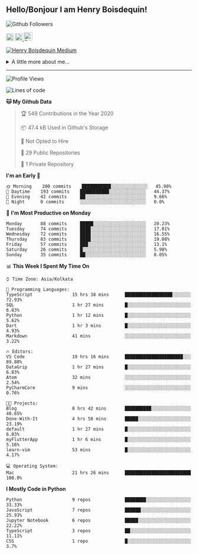<!--
**henryboisdequin/henryboisdequin** is a ✨ _special_ ✨ repository because its `README.md` (this file) appears on your GitHub profile.

Here are some ideas to get you started:

- 🔭 I’m currently working on ...
- 🌱 I’m currently learning ...
- 👯 I’m looking to collaborate on ...
- 🤔 I’m looking for help with ...
- 💬 Ask me about ...
- 📫 How to reach me: ...
- 😄 Pronouns: ...
- ⚡ Fun fact: ...
-->
<h2>Hello/Bonjour I am Henry Boisdequin!</h2>

<p align="middle">
    
![Github Followers](https://img.shields.io/github/followers/henryboisdequin?style=social) 

<a href="https://stackoverflow.com/users/13753914/henry"><img src="https://cdns.iconmonstr.com/wp-content/assets/preview/2012/240/iconmonstr-stackoverflow-1.png" alt="StackOverFlow" href="https://stackoverflow.com/users/13753914/henry" width="20" height="auto"></img></a> 
<a href="https://medium.com/@boisdequinh"><img src="https://cdns.iconmonstr.com/wp-content/assets/preview/2018/240/iconmonstr-medium-1.png" alt="Medium" href="https://medium.com/@boisdequinh" width="20" height="auto"></img></a><a href="https://stackoverflow.com/users/13753914/henry">
<a href="https://dev.to/henryboisdequin" class="dev" style="margin-right: 2px;"><img src="https://lh3.googleusercontent.com/mmiuKzIq5YPFyjrfFsiNqeGuJY-Rp6wVvE8kus6vuunOnqInN16GTCCUX1937vEbKw=s360-rw" alt="Dev.to" href="https://dev.to/henryboisdequin" width="23" height="auto"></img></a>


<!-- https://iconmonstr.com/ -->

</p>

[![Henry Boisdequin Medium](https://github-readme-medium.vercel.app/?username=boisdequinh&&limit=2)](https://medium.com/@boisdequinh)

<details>
<summary>A little more about me... </summary>
<br>
    
```typescript
const henryBoisdequin: human = {
    from: ["philippines", "belgium"],
    age: 12,
    languages: ["typescript/javascript", "python"],
    askMeAbout: ["web dev", "machine learning", "fullstack projects", "swimming"],
    technologies: {
        mobile: ["react native"],
        frontEnd: {
            js: ["react.js", "next.js"],
            css: ["bootstrap", "chakra-ui", "saas"]
        },
        backEnd: {
            js: ["node", "express", "graphql", "typeorm"],
            python: ["flask"]
        },
        devOps: ["AWS", "docker"],
        databases: ["postgresql", "redis"],
        otherTools: ["firebase", "tensorflow", "keras", "numpy", "pygame"]
    },
    currentFocus: "Learning Flutter",
    hobbies: ["swimming", "programming"],
};
```

</details>

---
<!--START_SECTION:waka-->
![Profile Views](http://img.shields.io/badge/Profile%20Views-194-blue)

![Lines of code](https://img.shields.io/badge/From%20Hello%20World%20I%27ve%20Written-13.8%20million%20lines%20of%20code-blue)

**🐱 My Github Data** 

> 🏆 549 Contributions in the Year 2020
 > 
> 📦 47.4 kB Used in Github's Storage 
 > 
> 🚫 Not Opted to Hire
 > 
> 📜 29 Public Repositories
 > 
> 🔑 1 Private Repository 
 > 
**I'm an Early 🐤** 

```text
🌞 Morning    200 commits    ███████████░░░░░░░░░░░░░░   45.98% 
🌆 Daytime    193 commits    ███████████░░░░░░░░░░░░░░   44.37% 
🌃 Evening    42 commits     ██░░░░░░░░░░░░░░░░░░░░░░░   9.66% 
🌙 Night      0 commits      ░░░░░░░░░░░░░░░░░░░░░░░░░   0.0%

```
📅 **I'm Most Productive on Monday** 

```text
Monday       88 commits     █████░░░░░░░░░░░░░░░░░░░░   20.23% 
Tuesday      74 commits     ████░░░░░░░░░░░░░░░░░░░░░   17.01% 
Wednesday    72 commits     ████░░░░░░░░░░░░░░░░░░░░░   16.55% 
Thursday     83 commits     ████░░░░░░░░░░░░░░░░░░░░░   19.08% 
Friday       57 commits     ███░░░░░░░░░░░░░░░░░░░░░░   13.1% 
Saturday     26 commits     █░░░░░░░░░░░░░░░░░░░░░░░░   5.98% 
Sunday       35 commits     ██░░░░░░░░░░░░░░░░░░░░░░░   8.05%

```


📊 **This Week I Spent My Time On** 

```text
⌚︎ Time Zone: Asia/Kolkata

💬 Programming Languages: 
TypeScript               15 hrs 38 mins      ██████████████████░░░░░░░   72.93% 
SQL                      1 hr 27 mins        █░░░░░░░░░░░░░░░░░░░░░░░░   6.83% 
Python                   1 hr 12 mins        █░░░░░░░░░░░░░░░░░░░░░░░░   5.62% 
Dart                     1 hr 3 mins         █░░░░░░░░░░░░░░░░░░░░░░░░   4.93% 
Markdown                 41 mins             ░░░░░░░░░░░░░░░░░░░░░░░░░   3.22%

🔥 Editors: 
VS Code                  19 hrs 16 mins      ██████████████████████░░░   89.88% 
DataGrip                 1 hr 27 mins        █░░░░░░░░░░░░░░░░░░░░░░░░   6.83% 
Atom                     32 mins             ░░░░░░░░░░░░░░░░░░░░░░░░░   2.54% 
PyCharmCore              9 mins              ░░░░░░░░░░░░░░░░░░░░░░░░░   0.76%

🐱‍💻 Projects: 
Blog                     8 hrs 42 mins       ██████████░░░░░░░░░░░░░░░   40.65% 
Done-With-It             4 hrs 58 mins       █████░░░░░░░░░░░░░░░░░░░░   23.19% 
default                  1 hr 27 mins        █░░░░░░░░░░░░░░░░░░░░░░░░   6.83% 
myFlutterApp             1 hr 6 mins         █░░░░░░░░░░░░░░░░░░░░░░░░   5.16% 
learn-vim                53 mins             █░░░░░░░░░░░░░░░░░░░░░░░░   4.17%

💻 Operating System: 
Mac                      21 hrs 26 mins      █████████████████████████   100.0%

```

**I Mostly Code in Python** 

```text
Python                   9 repos             ████████░░░░░░░░░░░░░░░░░   33.33% 
JavaScript               7 repos             ██████░░░░░░░░░░░░░░░░░░░   25.93% 
Jupyter Notebook         6 repos             █████░░░░░░░░░░░░░░░░░░░░   22.22% 
TypeScript               3 repos             ██░░░░░░░░░░░░░░░░░░░░░░░   11.11% 
CSS                      1 repo              █░░░░░░░░░░░░░░░░░░░░░░░░   3.7%

```



<!--END_SECTION:waka-->

